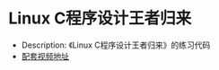 # Linux C程序设计王者归来

* Description: 《Linux C程序设计王者归来》的练习代码
* [配套视频地址](https://www.bilibili.com/video/BV1DA411e7xX?p=3&t=1098)
